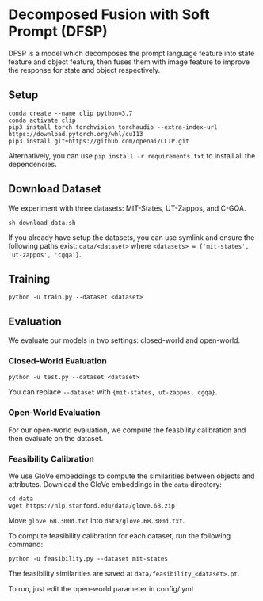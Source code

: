 # Decomposed Fusion with Soft Prompt (DFSP)
DFSP is a model which decomposes the prompt language feature into state feature and object feature, then fuses them with image feature to improve the response for state and object respectively.


## Setup
```
conda create --name clip python=3.7
conda activate clip
pip3 install torch torchvision torchaudio --extra-index-url https://download.pytorch.org/whl/cu113
pip3 install git+https://github.com/openai/CLIP.git
```
Alternatively, you can use `pip install -r requirements.txt` to install all the dependencies.

## Download Dataset
We experiment with three datasets: MIT-States, UT-Zappos, and C-GQA.
```
sh download_data.sh
```

If you already have setup the datasets, you can use symlink and ensure the following paths exist:
`data/<dataset>` where `<datasets> = {'mit-states', 'ut-zappos', 'cgqa'}`.


## Training
```
python -u train.py --dataset <dataset>
```
## Evaluation
We evaluate our models in two settings: closed-world and open-world.

### Closed-World Evaluation
```
python -u test.py --dataset <dataset>
```
You can replace `--dataset` with `{mit-states, ut-zappos, cgqa}`.


### Open-World Evaluation
For our open-world evaluation, we compute the feasbility calibration and then evaluate on the dataset.

### Feasibility Calibration
We use GloVe embeddings to compute the similarities between objects and attributes.
Download the GloVe embeddings in the `data` directory:

```
cd data
wget https://nlp.stanford.edu/data/glove.6B.zip
```
Move `glove.6B.300d.txt` into `data/glove.6B.300d.txt`.

To compute feasibility calibration for each dataset, run the following command:
```
python -u feasibility.py --dataset mit-states
```
The feasibility similarities are saved at `data/feasibility_<dataset>.pt`.

To run, just edit the open-world parameter in config/<dataset>.yml